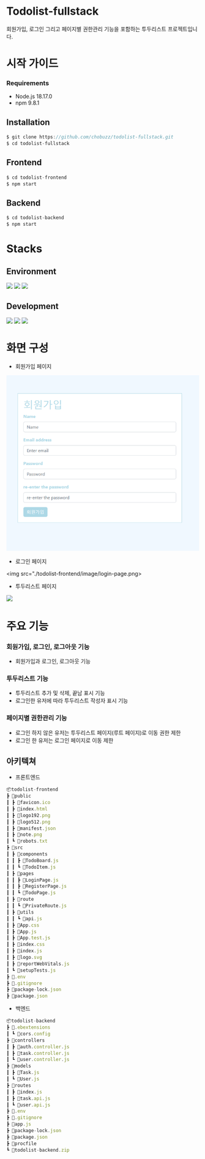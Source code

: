 # Todolist-fullstack

회원가입, 로그인 그리고 페이지별 권한관리 기능을 포함하는 투두리스트 프로젝트입니다.

# 시작 가이드

### Requirements

- Node.js 18.17.0
- npm 9.8.1

## Installation

```jsx
$ git clone https://github.com/chobuzz/todolist-fullstack.git
$ cd todolist-fullstack
```

## Frontend

```jsx
$ cd todolist-frontend
$ npm start
```

## Backend

```jsx
$ cd todolist-backend
$ npm start
```

# Stacks

## Environment

<img src="https://img.shields.io/badge/Visual Studio Code-007ACC?style=flat-square&logo=Visual Studio Code&logoColor=white"/>
<img src="https://img.shields.io/badge/Git-F05032?style=flat-square&logo=git&logoColor=white"/>
<img src="https://img.shields.io/badge/GitHub-181717?style=flat-square&logo=GitHub&logoColor=white"/>

## Development

<img src="https://img.shields.io/badge/React-61DAFB?style=flat-square&logo=React&logoColor=black"/>
<img src="https://img.shields.io/badge/Node.js-339933?style=flat-square&logo=Node.js&logoColor=white"/>
<img src="https://img.shields.io/badge/MongoDB-47A248?style=flat-square&logo=MongoDB&logoColor=white"/>

# 화면 구성

- 회원가입 페이지

<img src="./todolist-frontend/image/register-page.png">

- 로그인 페이지

<img src="./todolist-frontend/image/login-page.png>

- 투두리스트 페이지

<img src="./todolist-frontend/image/todo-page.png">

# 주요 기능

### 회원가입, 로그인, 로그아웃 기능

- 회원가입과 로그인, 로그아웃 기능

### 투두리스트 기능

- 투두리스트 추가 및 삭제, 끝남 표시 기능
- 로그인한 유저에 따라 투두리스트 작성자 표시 기능

### 페이지별 권한관리 기능

- 로그인 하지 않은 유저는 투두리스트 페이지(루트 페이지)로 이동 권한 제한
- 로그인 한 유저는 로그인 페이지로 이동 제한

## 아키텍쳐

- 프론트엔드

```jsx
📦todolist-frontend
┣ 📂public
┃ ┣ 📜favicon.ico
┃ ┣ 📜index.html
┃ ┣ 📜logo192.png
┃ ┣ 📜logo512.png
┃ ┣ 📜manifest.json
┃ ┣ 📜note.png
┃ ┗ 📜robots.txt
┣ 📂src
┃ ┣ 📂components
┃ ┃ ┣ 📜TodoBoard.js
┃ ┃ ┗ 📜TodoItem.js
┃ ┣ 📂pages
┃ ┃ ┣ 📜LoginPage.js
┃ ┃ ┣ 📜RegisterPage.js
┃ ┃ ┗ 📜TodoPage.js
┃ ┣ 📂route
┃ ┃ ┗ 📜PrivateRoute.js
┃ ┣ 📂utils
┃ ┃ ┗ 📜api.js
┃ ┣ 📜App.css
┃ ┣ 📜App.js
┃ ┣ 📜App.test.js
┃ ┣ 📜index.css
┃ ┣ 📜index.js
┃ ┣ 📜logo.svg
┃ ┣ 📜reportWebVitals.js
┃ ┗ 📜setupTests.js
┣ 📜.env
┣ 📜.gitignore
┣ 📜package-lock.json
┣ 📜package.json
```

- 백엔드

```jsx
📦todolist-backend
┣ 📂.ebextensions
┃ ┗ 📜cors.config
┣ 📂controllers
┃ ┣ 📜auth.controller.js
┃ ┣ 📜task.controller.js
┃ ┗ 📜user.controller.js
┣ 📂models
┃ ┣ 📜Task.js
┃ ┗ 📜User.js
┣ 📂routes
┃ ┣ 📜index.js
┃ ┣ 📜task.api.js
┃ ┗ 📜user.api.js
┣ 📜.env
┣ 📜.gitignore
┣ 📜app.js
┣ 📜package-lock.json
┣ 📜package.json
┣ 📜procfile
┗ 📜todolist-backend.zip
```
